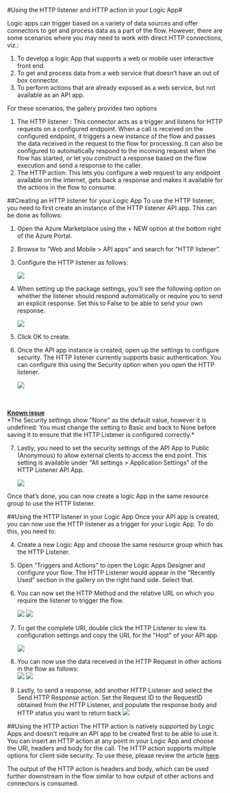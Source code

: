 <properties 
   pageTitle="Http Listener and Connector" 
   description="Using the HTTP listener and HTTP action in your Logic App" 
   services="app-service\logic" 
   documentationCenter=".net,nodejs,java" 
   authors="anuragdalmia" 
   manager="dwrede" 
   editor=""/>

<tags
   ms.service="app-service-logic"
   ms.devlang="multiple"
   ms.topic="article"
   ms.tgt_pltfrm="na"
   ms.workload="integration" 
   ms.date="03/20/2015"
   ms.author="prkumar"/>


#Using the HTTP listener and HTTP action in your Logic App#

Logic apps can trigger based on a variety of data sources and offer connectors to get and process data as a part of the flow. However, there are some scenarios where you may need to work with direct HTTP connections, viz.:

1.	To develop a logic App that supports a web or mobile user interactive front end.
2.	To get and process data from a web service that doesn’t have an out of box connector.
3.	To perform actions that are already exposed as a web service, but not available as an API app.


For these scenarios, the gallery provides two options

1. The HTTP listener : This connector acts as a trigger and listens for HTTP requests on a configured endpoint. When a call is received on the configured endpoint, it triggers a new instance of the flow and passes the data received in the request to the flow for processing. It can also be configured to automatically respond to the incoming request when the flow has started, or let you construct a response based on the flow execution and send a response to the caller.
2.	The HTTP action: This lets you configure a web request to any endpoint available on the internet, gets back a response and makes it available for the actions in the flow to consume.

##Creating an HTTP listener for your Logic App
To use the HTTP listener, you need to first create an instance of the HTTP listener API app. This can be done as follows:

1.	Open the Azure Marketplace using the + NEW option at the bottom right of the Azure Portal.
2.	Browse to “Web and Mobile > API apps” and search for “HTTP listener”.
3.	Configure the HTTP listener as follows:

	![][1]

4.	When setting up the package settings, you’ll see the following option on whether the listener should respond automatically or require you to send an explicit response. Set this to False to be able to send your own response.

	![][2]

5.	Click OK to create.
6.	Once the API app instance is created, open up the settings to configure security. The HTTP listener currently supports basic authentication. You can configure this using the Security option when you open the HTTP listener.

	![][3]
<br>
<br>
<b><u>Known issue</u></b><br>
*The Security settings show "None" as the default value, however it is undefined. You must change the setting to Basic and back to None before saving it to ensure that the HTTP Listener is configured correctly.*

7. Lastly, you need to set the security settings of the API App to Public (Anonymous) to allow external clients to access the end point. This setting is available under "All settings > Application Settings" of the HTTP Listener API App.

	![][10]

Once that’s done, you can now create a logic App in the same resource group to use the HTTP listener.

##Using the HTTP listener in your Logic App
Once your API app is created, you can now use the HTTP listener as a trigger for your Logic App. To do this, you need to:

4.	Create a new Logic App and choose the same resource group which has the HTTP Listener.
5.	Open “Triggers and Actions” to open the Logic Apps Designer and configure your flow. The HTTP Listener would appear in the “Recently Used” section in the gallery on the right hand side. Select that.
6.	You can now set the HTTP Method and the relative URL on which you require the listener to trigger the flow.<br>

	![][4]
	![][5]

7.	To get the complete URI, double click the HTTP Listener to view its configuration settings and copy the URL for the "Host" of your API app.


	![][6]
8.	You can now use the data received in the HTTP Request in other actions in the flow as follows:<br>
	![][7]
	![][8]
9.	Lastly, to send a response, add another HTTP Listener and select the Send HTTP Response action. Set the Request ID to the RequestID obtained from the HTTP Listener, and populate the response body and HTTP status you want to return back
	![][9]

##Using the HTTP action
The HTTP action is natively supported by Logic Apps and doesn't require an API app to be created first to be able to use it. You can insert an HTTP action at any point in your Logic App and choose the URI, headers and body for the call.
The HTTP action supports multiple options for client side security. To use these, please review the article [here](http://aka.ms/logicapphttpauth).

The output of the HTTP action is headers and body, which can be used further downstream in the flow similar to how output of other actions and connectors is consumed.

<!--Image references-->
[1]: ./media/app-service-logic-connector-http/1.png
[2]: ./media/app-service-logic-connector-http/2.png
[3]: ./media/app-service-logic-connector-http/3.png
[4]: ./media/app-service-logic-connector-http/4.png
[5]: ./media/app-service-logic-connector-http/5.png
[6]: ./media/app-service-logic-connector-http/6.png
[7]: ./media/app-service-logic-connector-http/7.png
[8]: ./media/app-service-logic-connector-http/8.png
[9]: ./media/app-service-logic-connector-http/9.png
[10]: ./media/app-service-logic-connector-http/10.png






 